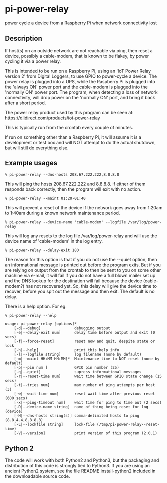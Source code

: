 # pi-power-relay
power cycle a device from a Raspberry Pi when network connectivity lost

## Description
If host(s) on an outside network are not reachable via ping, then reset a 
device, possibly a cable-modem, that is known to be flakey, by power cycling
it via a power relay.

This is intended to be run on a Raspberry Pi, using an 'IoT Power Relay
version 2' from Digital Loggers, to use GPIO to power-cycle a device.
The power relay is plugged into a UPS, while the Raspberry Pi is plugged
into the 'always ON' power port and the cable-modem is plugged into the
'normally ON' power port.  The program, when detecting a loss of network
connectivity, will drop power on the 'normally ON' port, and bring it 
back after a short period.

The power relay product used by this program can be seen at:
    https://dlidirect.com/products/iot-power-relay

This is typically run from the crontab every couple of minutes.

If run on something other than a Raspberry Pi, it will assume it is a
development or test box and will NOT attempt to do the actual shutdown,
but will still do everything else.

## Example usages
    % pi-power-relay --dns-hosts 208.67.222.222,8.8.8.8 

This will ping the hosts 208.67.222.222 and 8.8.8.8.  If either of them
responds back correctly, then the program will exit with no action.

    % pi-power-relay --maint 01:20-01:40

This will prevent a reset of the device if the network goes away from 1:20am to 1:40am
during a known network maintenance period.
    
    % pi-power-relay --device-name 'cable-modem' --logfile /var/log/power-relay

This will log any resets to the log file /var/log/power-relay and will use the
device name of 'cable-modem' in the log entry.

    % pi-power-relay --delay-exit 180

The reason for this option is that if you do not use the --quiet option,
then an informational message is printed out before
the program exits.  But if you are relying on output from the crontab
to then be sent to you on some other machine via e-mail, it will fail
if you do not have a full blown mailer set up and the DNS lookup for
the destination will fail because the device (cable-modem?) has not
recovered yet.  So, this delay will give the device time to recover,
before you spit out the message and then exit.  The default is no delay.

There is a help option.  For eg:

    % pi-power-relay --help

    usage: pi-power-relay [options]*
        [-d|--debug]               debugging output
        [-e|--delay-exit num]      delay time before output and exit (0 secs)
        [-f|--force-reset]         reset now and quit, despite state or lock
        [-h|--help]                print this help info
        [-l|--logfile string]      log filename (none by default)
        [-m|--maint HH:MM-HH:MM]*  Maintenance time to NOT reset (none by default)
        [-p|--pin num ]            GPIO pin number (25)
        [-q|--quiet]               supress informational messages
        [-r|--reset-time num]      wait time between GPIO state change (15 secs)
        [-t|--tries num]           max number of ping attempts per host (3)
        [-w|--wait-time num]       reset wait time after previous reset (600 secs)
        [-x|--ping-timeout num]    wait time for ping to time out (2 secs)
        [-D|--device-name string]  name of thing being reset for log (device)
        [-H|--dns-hosts string(s)] comma-delimited hosts to ping (8.8.4.4,8.8.8.8)
        [-L|--lockfile string]     lock-file (/tmp/pi-power-relay--reset-time)
        [-V|--version]             print version of this program (2.0.1) 


## Python 2
The code will work with both Python2 and Python3, but the packaging and
distribution of this code is strongly tied to Python3.  If you are using
an ancient Python2 system, see the file README.install-python2 included
in the downloadable source code.

